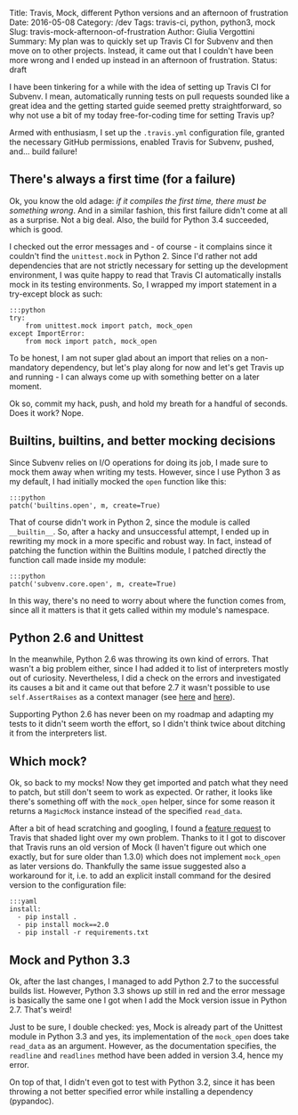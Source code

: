 Title: Travis, Mock, different Python versions and an afternoon of frustration
Date: 2016-05-08
Category: /dev
Tags: travis-ci, python, python3, mock
Slug: travis-mock-afternoon-of-frustration
Author: Giulia Vergottini
Summary: My plan was to quickly set up Travis CI for Subvenv and then move on to other projects. Instead, it came out that I couldn't have been more wrong and I ended up instead in an afternoon of frustration.
Status: draft

I have been tinkering for a while with the idea of setting up Travis CI for Subvenv. I mean, automatically running tests on pull requests sounded like a great idea and the getting started guide seemed pretty straightforward, so why not use a bit of my today free-for-coding time for setting Travis up?

Armed with enthusiasm, I set up the `.travis.yml` configuration file, granted the necessary GitHub permissions, enabled Travis for Subvenv, pushed, and... build failure!

There's always a first time (for a failure)
-------------------------------------------
Ok, you know the old adage: _if it compiles the first time, there must be something wrong_. And in a similar fashion, this first failure didn't come at all as a surprise. Not a big deal. Also, the build for Python 3.4 succeeded, which is good.

I checked out the error messages and - of course - it complains since it couldn't find the `unittest.mock` in Python 2. Since I'd rather not add dependencies that are not strictly necessary for setting up the development environment, I was quite happy to read that Travis CI automatically installs mock in its testing environments. So, I wrapped my import statement in a try-except block as such:

    :::python
    try:
        from unittest.mock import patch, mock_open
    except ImportError:
        from mock import patch, mock_open

To be honest, I am not super glad about an import that relies on a non-mandatory dependency, but let's play along for now and let's get Travis up and running - I can always come up with something better on a later moment.

Ok so, commit my hack, push, and hold my breath for a handful of seconds. Does it work? Nope.

Builtins, __builtins__, and better mocking decisions
----------------------------------------------------
Since Subvenv relies on I/O operations for doing its job, I made sure to mock them away when writing my tests. However, since I use Python 3 as my default, I had initially mocked the `open` function like this:

    :::python
    patch('builtins.open', m, create=True)

That of course didn't work in Python 2, since the module is called `__builtin__`. So, after a hacky and unsuccessful attempt, I ended up in rewriting my mock in a more specific and robust way. In fact, instead of patching the function within the Builtins module, I patched directly the function call made inside my module:

    :::python
    patch('subvenv.core.open', m, create=True)

In this way, there's no need to worry about where the function comes from, since all it matters is that it gets called within my module's namespace.

Python 2.6 and Unittest
-----------------------

In the meanwhile, Python 2.6 was throwing its own kind of errors. That wasn't a big problem either, since I had added it to list of interpreters mostly out of curiosity. Nevertheless, I did a check on the errors and investigated its causes a bit and it came out that before 2.7 it wasn't possible to use `self.AssertRaises` as a context manager (see [here](https://docs.python.org/2/library/unittest.html#unittest.TestCase.assertRaises) and [here](https://bugs.python.org/issue4444)).

Supporting Python 2.6 has never been on my roadmap and adapting my tests to it didn't seem worth the effort, so I didn't think twice about ditching it from the interpreters list.

Which mock?
-----------
Ok, so back to my mocks! Now they get imported and patch what they need to patch, but still don't seem to work as expected. Or rather, it looks like there's something off with the `mock_open` helper, since for some reason it returns a `MagicMock` instance instead of the specified `read_data`.

After a bit of head scratching and googling, I found a [feature request](https://github.com/travis-ci/travis-ci/issues/5849) to Travis that shaded light over my own problem. Thanks to it I got to discover that Travis runs an old version of Mock (I haven't figure out which one exactly, but for sure older than 1.3.0) which does not implement `mock_open` as later versions do. Thankfully the same issue suggested also a workaround for it, i.e. to add an explicit install command for the desired version to the configuration file:

    :::yaml
    install:
      - pip install .
      - pip install mock==2.0
      - pip install -r requirements.txt


Mock and Python 3.3
-------------------
Ok, after the last changes, I managed to add Python 2.7 to the successful builds list. However, Python 3.3 shows up still in red and the error message is basically the same one I got when I add the Mock version issue in Python 2.7. That's weird!

Just to be sure, I double checked: yes, Mock is already part of the Unittest module in Python 3.3 and yes, its implementation of the `mock_open` does take `read_data` as an argument. However, as the documentation specifies, the `readline` and `readlines` method have been added in version 3.4, hence my error.



On top of that, I didn't even got to test with Python 3.2, since it has been throwing a not better specified error while installing a dependency (pypandoc).

